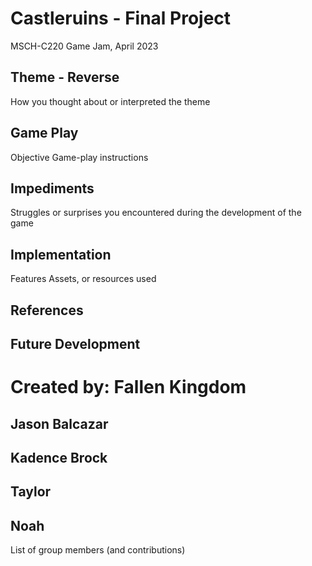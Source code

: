 # Castleruins - Final Project
MSCH-C220 Game Jam, April 2023

## Theme - Reverse
How you thought about or interpreted the theme

## Game Play
Objective
Game-play instructions

## Impediments
Struggles or surprises you encountered during the development of the game

## Implementation
Features
Assets, or resources used

## References

## Future Development

# Created by: Fallen Kingdom
Jason Balcazar 
- 
Kadence Brock 
- 
Taylor
- 
Noah 
- 
List of group members (and contributions)
